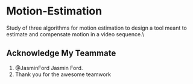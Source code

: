 # Motion-Estimation
Study of three algorithms for motion estimation to design a tool meant to estimate and compensate motion in a video sequence.\

## Acknowledge My Teammate

1. @JasminFord Jasmin Ford.
2. Thank you for the awesome teamwork

